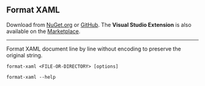 ## Format XAML

Download from [NuGet.org][1] or [GitHub][2]. The **Visual Studio Extension** is also available on the [Marketplace][3].
___

Format XAML document line by line without encoding to preserve the original string.

```
format-xaml <FILE-OR-DIRECTORY> [options]

format-xaml --help
```

[1]: https://www.nuget.org/packages/FormatXaml.Tool
[2]: https://github.com/Lixfeld/VS-FormatXaml-Extension/releases
[3]: https://marketplace.visualstudio.com/items?itemName=Lixfeld.FormatXAML